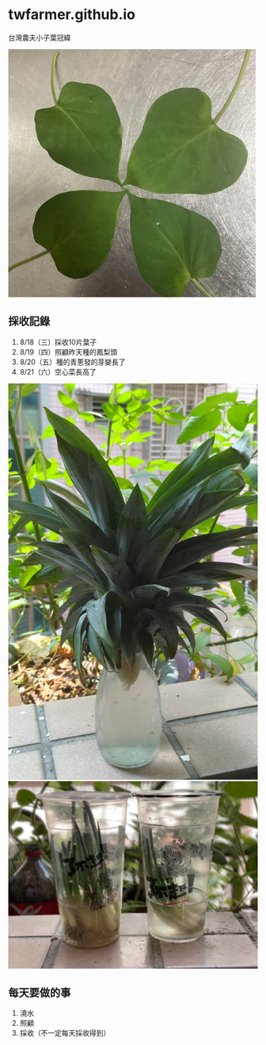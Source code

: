 # twfarmer.github.io
台灣農夫小子葉冠緯

![leaves.jpg](leaves.jpg)

## 採收記錄
1. 8/18（三）採收10片葉子
2. 8/19（四）照顧昨天種的鳳梨頭
3. 8/20（五）種的青蔥發的芽變長了
4. 8/21（六）空心菜長高了

![pineapple_head.jpg](pineapple_head.jpg)
![green_onion.jpg](green_onion.jpg)

## 每天要做的事
1. 澆水
2. 照顧
3. 採收（不一定每天採收得到）
